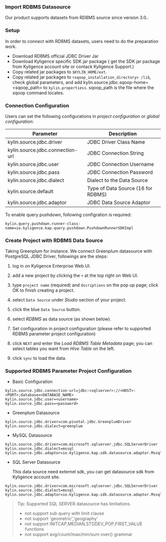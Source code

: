 ### Import RDBMS Datasource

Our product supports datasets from RDBMS source since version 3.0.. 

### Setup

In order to connect with RDBMS datasets, users need to do the preparation work.

- Download RDBMS official JDBC Driver Jar
- Download Kyligence specific SDK jar package ( get the SDK jar package from Kyligence account site or contack Kyligence Support.)
- Copy related jar packages to  `$KYLIN_HOME/ext`. 
- Copy related jar packages to `<sqoop_installation_directory> /lib`,  check global parameters, and add kylin.source.jdbc.sqoop-home=&lt;sqoop_path&gt; to `kylin.propertiess`. sqoop_path is the file where the sqoop command locates.

### Connection Configuration

Users can set the following configurations in *project configuration* or *global configuration*:

| Parameter                        | Description                        |
| -------------------------------- | ---------------------------------- |
| kylin.source.jdbc.driver         | JDBC Driver Class Name             |
| kylin.source.jdbc.connection-url | JDBC Connection String             |
| kylin.source.jdbc.user           | JDBC Connection Username           |
| kylin.source.jdbc.pass           | JDBC Connection Password           |
| kylin.source.jdbc.dialect        | Dialect to the Data Source         |
| kylin.source.default             | Type of Data Source (16 for RDBMS) |
| kylin.source.jdbc.adaptor        | JDBC Data Source Adaptor           |

To enable query pushdown, following configration is required:

`kylin.query.pushdown.runner-class-name=io.kyligence.kap.query.pushdown.PushdownRunnerSDKImpl`

### Create Project with RDBMS Data Source

Taking Greenplum for instance. We connect Greenplum datasource with PostgreSQL JDBC Driver, followings are the steps:

1. log in on Kyligence Enterprise Web UI.
2. add a new project by clicking the `+` at the top right on Web UI. 
3. type `project name` (required) and `dscriptions` on the pop up page; click OK to finish creating a project.
4. select `Data Source` under *Studio* section of your project.
5. click the blue `Data Source` button.
6. select *RDBMS* as data source (as shown below).
7. Set configuration in project configuration (please refer to supported RDBMS parameter project configuration)

8. click `NEXT` and enter the *Load RDBMS Table Metadata* page; you can select tables you want from *Hive Table* on the left. 
9. click `sync` to load the data. 

### Supported RDBMS Parameter Project Configuration

- Basic Configuration

```properties
kylin.source.jdbc.connection-url=jdbc:<sqlserver>://<HOST>:<PORT>;database=<DATABASE_NAME>
kylin.source.jdbc.user=<username>
kylin.source.jdbc.pass=<password> 
```

- Greenplum Datasource

```properties
kylin.source.jdbc.driver=com.pivotal.jdbc.GreenplumDriver
kylin.source.jdbc.dialect=greenplum
```

- MySQL Datasource

```properties
kylin.source.jdbc.driver=com.microsoft.sqlserver.jdbc.SQLServerDriver
kylin.source.jdbc.dialect=mssql
kylin.source.jdbc.adaptor=io.kyligence.kap.sdk.datasource.adaptor.MssqlAdaptor
```

- SQL Server Datasource

  This data source need externel sdk, you can get datasource sdk from Kyligence account site.

```properties
kylin.source.jdbc.driver=com.microsoft.sqlserver.jdbc.SQLServerDriver
kylin.source.jdbc.dialect=mssql
kylin.source.jdbc.adaptor=io.kyligence.kap.sdk.datasource.adaptor.Mssql08Adaptor
```

> Tip: Supported SQL SERVER datasource has limitations.
>
> - not support sub query with limit clause
> - not support 'geometric','geography'
> - not support INITCAP,MEDIAN,STDDEV_POP,FIRST_VALUE functions
> - not support avg/count/max/min/sum over() grammar
